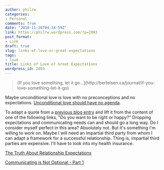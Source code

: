 ```yaml
---
author: philrw
categories:
- Personal
comments: true
date: "2010-11-28T04:34:59Z"
link: https://philrw.wordpress.com/?p=2893
post_format:
- Link
draft: true
slug: links-of-love-or-great-expectations
tags:
- love
title: Links of Love or Great Expectations
wordpress_id: 2893
---
```


<blockquote>[If you love something, let it go...](http://bertelsen.ca/journal/if-you-love-something-let-it-go)</blockquote>


Maybe unconditional love is love with no preconceptions and no expectations. [Unconditional love should have no agenda](http://www.submityourarticle.com/articles/Joanne-Goldman-1247/unconditional-love-7862.php).

To adapt a quote from a [previous blog entry](https://blog.rosenberg-watt.com/2010/01/23/osophy-on-correctness-incorrectness-of/) and lift it from the content of one of the following links, "Do you want to be right or happy?" Dropping expectations and communicating needs can and should go a long way. Do I consider myself perfect in this area? Absolutely not. But it's something I'm willing to work on. Maybe I will need an impartial third party from whom I can adapt a framework for a successful relationship. Thing is, impartial third parties are expensive. I'll have to look into my health insurance.

[The Truth About Relationship Expectations](http://www.celebratelove.com/expectations.htm)

[Communicating is Not Optional - Part 1](http://www.celebratelove.com/communicate.htm)
